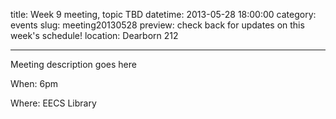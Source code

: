 title: Week 9 meeting, topic TBD
datetime: 2013-05-28 18:00:00
category: events
slug: meeting20130528
preview: check back for updates on this week's schedule!
location: Dearborn 212

---

Meeting description goes here

When: 6pm

Where: EECS Library
